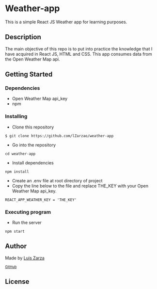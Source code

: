 # Weather-app

This is a simple React JS Weather app for learning purposes.

## Description

The main objective of this repo is to put into practice the knowledge that I have acquired in React JS, HTML and CSS.
This app consumes data from the Open Weather Map api.

## Getting Started

### Dependencies

* Open Weather Map api_key
* npm

### Installing

* Clone this repository

```
$ git clone https://github.com/lZarzao/weather-app
```

* Go into the repository

```
cd weather-app
```

* Install dependencies

```
npm install
```

* Create an .env file at root directory of project
* Copy the line below to the file and replace THE_KEY with your Open Weather Map api_key.

```
REACT_APP_WEATHER_KEY = 'THE_KEY'
```

### Executing program

* Run the server

```
npm start
```

## Author
  
<p>Made by <a href="https://www.linkedin.com/in/luis-zarzao/">Luis Zarza</a></p>
<sub><a href="https://github.com/lZarzao">GitHub</a></sub>

## License
